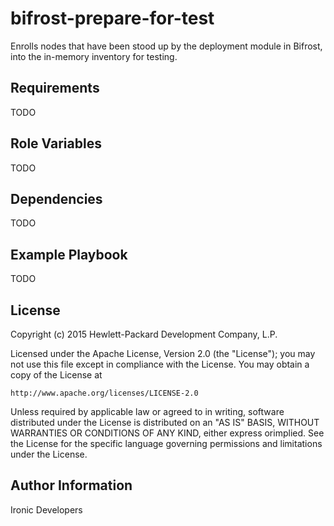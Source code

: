 bifrost-prepare-for-test
========================

Enrolls nodes that have been stood up by the deployment module in Bifrost, into the in-memory inventory for testing.

Requirements
------------

TODO

Role Variables
--------------

TODO

Dependencies
------------

TODO

Example Playbook
----------------

TODO

License
-------

Copyright (c) 2015 Hewlett-Packard Development Company, L.P.

Licensed under the Apache License, Version 2.0 (the "License");
you may not use this file except in compliance with the License.
You may obtain a copy of the License at

    http://www.apache.org/licenses/LICENSE-2.0

Unless required by applicable law or agreed to in writing, software
distributed under the License is distributed on an "AS IS" BASIS,
WITHOUT WARRANTIES OR CONDITIONS OF ANY KIND, either express orimplied.
See the License for the specific language governing permissions and
limitations under the License.

Author Information
------------------

Ironic Developers

